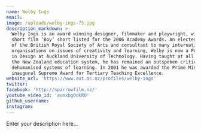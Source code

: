```yaml
---
name: Welby Ings
email:
image: /uploads/welby-ings-75.jpg
description_markdown: >-
  Welby Ings is an award winning designer, filmmaker and playwright, with his
  short film ‘Boy’ short listed for the 2006 Academy Awards. An elected Fellow
  of the British Royal Society of Arts and consultant to many international
  organisations on issues of creativity and learning, Welby is now a Professor
  in Design at Auckland University of Technology. Having taught at all levels of
  the New Zealand education system, he has remained an outspoken critic of
  dehumanised systems of learning. In 2001 he was awarded the Prime Minister’s
  inaugural Supreme Award for Tertiary Teaching Excellence.
website_url: 'https://www.aut.ac.nz/profiles/welby-ings'
twitter:
facebook: 'http://sparrowfilm.nz/'
youtube_video_id: 'aumxbgOdkRU'
github_username:
instagram:
---
```


Enter your description here...
